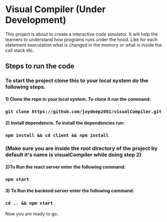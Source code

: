 # Visual Compiler (Under Development)

This project is about to create a interactive code simulator. It will help the learners to understand how programs runs under the hood. Like for each statement executation what is changed in the memory or what is inside the call stack etc.

## Steps to run the code

### To start the project clone this to your local system do the following steps.
#### 1) Clone the repo in your local system. To clone it run the command:
### `git clone https://github.com/joydeep2001/visualCompiler.git`
#### 2) Install dependencis. To install the dependencies run: 
### `npm install && cd client && npm install` 
### (Make sure you are inside the root directory of the project by default it's name is visualCompiler while doing step 2)
#### 2)To Run the react server enter the following command:
### `npm start`
#### 3) To Run the backend server enter the following command:
### `cd .. && npm start`

Now you are ready to go..


